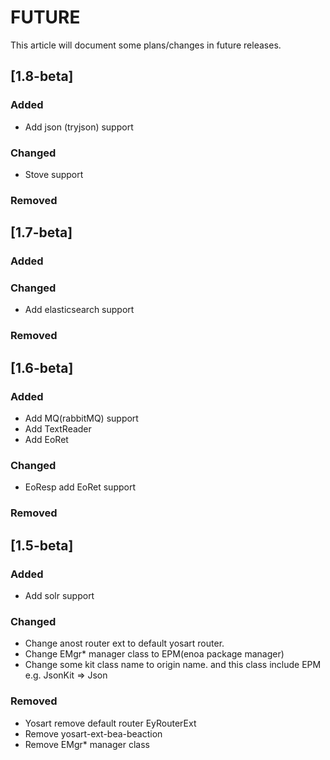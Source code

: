 
# FUTURE

This article will document some plans/changes in future releases.

## [1.8-beta]

### Added

- Add json (tryjson) support

### Changed

- Stove support

### Removed

## [1.7-beta]

### Added

### Changed

- Add elasticsearch support

### Removed

## [1.6-beta]

### Added

- Add MQ(rabbitMQ) support
- Add TextReader
- Add EoRet

### Changed

- EoResp add EoRet support

### Removed


## [1.5-beta]

### Added

- Add solr support

### Changed

- Change anost router ext to default yosart router.
- Change EMgr* manager class to EPM(enoa package manager)
- Change some kit class name to origin name. and this class include EPM e.g. JsonKit => Json


### Removed

- Yosart remove default router EyRouterExt
- Remove yosart-ext-bea-beaction
- Remove EMgr* manager class

